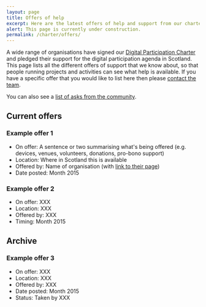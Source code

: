 ```yaml
---
layout: page
title: Offers of help
excerpt: Here are the latest offers of help and support from our charter signatories.
alert: This page is currently under construction.
permalink: /charter/offers/
---
```


A wide range of organisations have signed our [Digital Participation Charter](/charter/) and pledged their support for the digital participation agenda in Scotland. This page lists all the different offers of support that we know about, so that people running projects and activities can see what help is available. If you have a specific offer that you would like to list here then please [contact the team](/contact/).

You can also see a [list of asks from the community](/charter/asks/).



## Current offers



### Example offer 1
* On offer: A sentence or two summarising what's being offered (e.g. devices, venues, volunteers, donations, pro-bono support)
* Location: Where in Scotland this is available
* Offered by: Name of organisation (with [link to their page](/charter/))
* Date posted: Month 2015



### Example offer 2
* On offer: XXX
* Location: XXX
* Offered by: XXX
* Timing: Month 2015



## Archive



### Example offer 3
* On offer: XXX
* Location: XXX
* Offered by: XXX
* Date posted: Month 2015
* Status: Taken by XXX